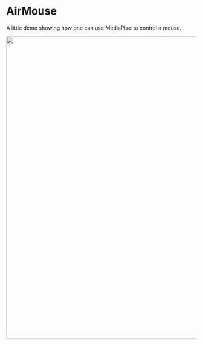 # AirMouse
A little demo showing how one can use MediaPipe to control a mouse.

<img src="media/airMous.gif" width="800">